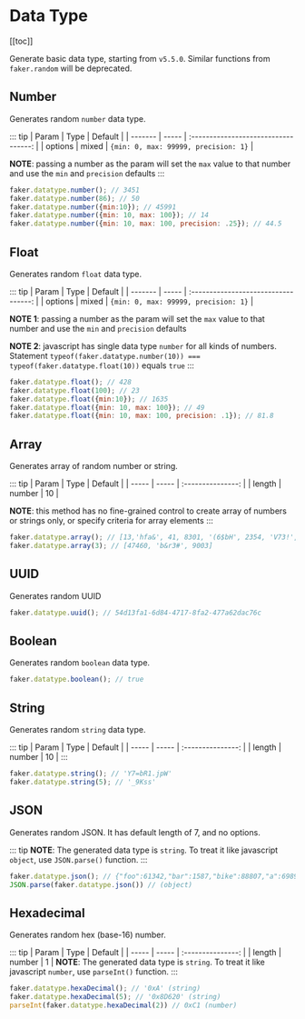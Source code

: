 # Data Type <Badge text="5.5.0+" type="tip" vertical="middle"/>

[[toc]]

Generate basic data type, starting from `v5.5.0`. Similar functions from `faker.random` will be deprecated.

## Number

Generates random `number` data type.

::: tip
| Param   | Type  |               Default                |
| ------- | ----- | :----------------------------------: |
| options | mixed | `{min: 0, max: 99999, precision: 1}` |

**NOTE**: passing a number as the param will set the `max` value to that number and use the `min` and `precision` defaults
:::

```js
faker.datatype.number(); // 3451
faker.datatype.number(86); // 50
faker.datatype.number({min:10}); // 45991
faker.datatype.number({min: 10, max: 100}); // 14
faker.datatype.number({min: 10, max: 100, precision: .25}); // 44.5
```

## Float

Generates random `float` data type.

::: tip
| Param   | Type  |               Default                |
| ------- | ----- | :----------------------------------: |
| options | mixed | `{min: 0, max: 99999, precision: 1}` |

**NOTE 1**: passing a number as the param will set the `max` value to that number and use the `min` and `precision` defaults

**NOTE 2**: javascript has single data type `number` for all kinds of numbers. Statement `typeof(faker.datatype.number(10)) === typeof(faker.datatype.float(10))` equals `true`
:::


```js
faker.datatype.float(); // 428
faker.datatype.float(100); // 23
faker.datatype.float({min:10}); // 1635
faker.datatype.float({min: 10, max: 100}); // 49
faker.datatype.float({min: 10, max: 100, precision: .1}); // 81.8
```

## Array

Generates array of random number or string. 

::: tip
| Param | Type  |      Default      |
| ----- | ----- | :---------------: |
| length | number | 10 |

**NOTE**: this method has no fine-grained control to create array of numbers or strings only, or specify criteria for array elements
:::

```js
faker.datatype.array(); // [13,'hfa&', 41, 8301, '(6$bH', 2354, 'V73!', 'm*he?', 11911, 'gbdX#']
faker.datatype.array(3); // [47460, 'b&r3#', 9003]
```

## UUID

Generates random UUID

```js
faker.datatype.uuid(); // 54d13fa1-6d84-4717-8fa2-477a62dac76c 
```

## Boolean

Generates random `boolean` data type.

```js
faker.datatype.boolean(); // true 
```

## String

Generates random `string` data type. 

::: tip
| Param | Type  |      Default      |
| ----- | ----- | :---------------: |
| length | number | 10 |
:::

```js
faker.datatype.string(); // 'Y7=bR1.jpW'
faker.datatype.string(5); // '_9Kss'
```

## JSON

Generates random JSON. It has default length of 7, and no options.

::: tip
**NOTE**: The generated data type is `string`. To treat it like javascript `object`, use `JSON.parse()` function.
:::

```js
faker.datatype.json(); // {"foo":61342,"bar":1587,"bike":88807,"a":69894,"b":"A?+(5w)E/Z","name":"U@Y`>Ygls}","prop":35014} (string)
JSON.parse(faker.datatype.json()) // (object)
```

## Hexadecimal

Generates random hex (base-16) number. 

::: tip
| Param | Type  |      Default      |
| ----- | ----- | :---------------: |
| length | number | 1 |
**NOTE**: The generated data type is `string`. To treat it like javascript `number`, use `parseInt()` function.
:::

```js
faker.datatype.hexaDecimal(); // '0xA' (string)
faker.datatype.hexaDecimal(5); // '0x8D620' (string)
parseInt(faker.datatype.hexaDecimal(2)) // 0xC1 (number)
```
